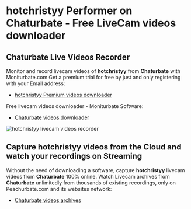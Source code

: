 # hotchristyy Performer on Chaturbate - Free LiveCam videos downloader

## Chaturbate Live Videos Recorder

Monitor and record livecam videos of **hotchristyy** from **Chaturbate** with Moniturbate.com
Get a premium trial for free by just and only registering with your Email address:
* [hotchristyy Premium videos downloader](https://moniturbate.com/request-demo-licence-key.html)

Free livecam videos downloader - Moniturbate Software:
* [Chaturbate videos downloader](https://moniturbate.com/moniturbate-download-software.html)

![hotchristyy livecam videos recorder](https://peachurnet.com/templates/moniturbate-software.png)


## Capture hotchristyy videos from the Cloud and watch your recordings on Streaming

Without the need of downloading a software, capture **hotchristyy** livecam videos from **Chaturbate** 100% online.
Watch Livecam archives from **Chaturbate** unlimitedly from thousands of existing recordings, only on Peachurbate.com and its websites network:
* [Chaturbate videos archives](https://peachurnet.com/)